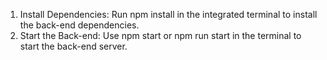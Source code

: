 1. Install Dependencies: Run npm install in the integrated terminal to install the back-end dependencies.
2. Start the Back-end: Use npm start or npm run start in the terminal to start the back-end server.
